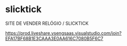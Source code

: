 # slicktick
SITE DE VENDER RELÓGIO / SLICKTICK

https://prod.liveshare.vsengsaas.visualstudio.com/join?EFA17BF68B1E3CAAA3E0AA616C7080B5F6C7
